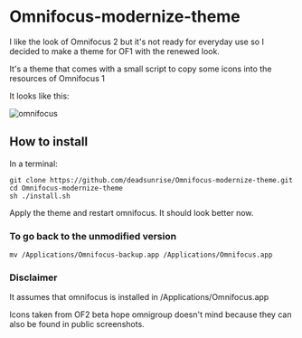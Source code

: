 Omnifocus-modernize-theme
=========================

I like the look of Omnifocus 2 but it's not ready for everyday use so I decided to make a theme for OF1 with the renewed look.

It's a theme that comes with a small script to copy some icons into the resources of Omnifocus 1

It looks like this:

![omnifocus](http://i.imgur.com/V2zOXG6.png)


## How to install 

In a terminal:

    git clone https://github.com/deadsunrise/Omnifocus-modernize-theme.git 
    cd Omnifocus-modernize-theme
    sh ./install.sh

Apply the theme and restart omnifocus. It should look better now.
  


### To go back to the unmodified version

    mv /Applications/Omnifocus-backup.app /Applications/Omnifocus.app



### Disclaimer

It assumes that omnifocus is installed in /Applications/Omnifocus.app

Icons taken from OF2 beta hope omnigroup doesn't mind because they can also be found in public screenshots.